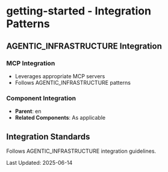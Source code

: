 # getting-started - Integration Patterns

## AGENTIC_INFRASTRUCTURE Integration

### MCP Integration
- Leverages appropriate MCP servers
- Follows AGENTIC_INFRASTRUCTURE patterns

### Component Integration
- **Parent**: en
- **Related Components**: As applicable

## Integration Standards

Follows AGENTIC_INFRASTRUCTURE integration guidelines.

Last Updated: 2025-06-14
